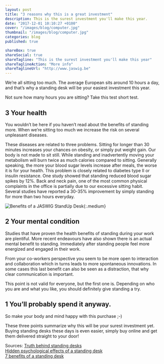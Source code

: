 ```yaml
---
layout: post
title: "3 reasons why this is a great investment"
description: This is the surest investment you'll make this year. 
date: "2017-12-01 10:10:27 +0100"
cover: "/images/blog/computer.jpg"
thumbnail: "/images/blog/computer.jpg"
categories: blog
published: true

shareBox: true
shareSocial: true
shareTagline: "This is the surest investment you'll make this year"
shareTaglineAction: "More info"
shareTaglineUrl: "http://www.jaswig.be"
---
```

We’re all sitting too much. The average European sits around 10 hours a day, and that’s why a standing desk will be your easiest investment this year.
<!--more-->
Not sure how many hours you are sitting? Take this test short test.

## 3 Your health

You wouldn’t be here if you haven’t read about the benefits of standing more. When we’re sitting too much we increase the risk on several unpleasant diseases.

These diseases are related to three problems. Sitting for longer than 30 minutes increases your chances on obesity, or simply put weight gain. Our body is not made to sit still. While standing and inadvertently moving your metabolism will burn twice as much calories compared to sitting. 
Generally speaking, the more your blood sugar levels increase after meals, the worse it is for your health. This problem is closely related to diabetes type II or insulin resistance. One study showed that standing reduced blood sugar spikes by 12%.
Back and neck pain, one of the most common physical complaints in the office is partially due to our excessive sitting habit. Several studies have reported a 30-35% improvement by simply standing for more than two hours everyday.

![Benefits of a JASWIG StandUp Desk](/images/blog/why-jaswig-infographic.jpg){:.medium}

## 2 Your mental condition

Studies that have proven the health benefits of standing during your work are plentiful.
More recent endeavours have also shown there is an actual mental benefit to standing.
Immediately after standing people feel more energized and engaged in their work.  

From your co-workers perspective you seem to be more open to interaction and collaboration which in turns leads to more spontaneous innovations. In some cases this last benefit can also be seen as a distraction, that why clear communication is important.

This point is not valid for everyone, but the first one is. Depending on who you are and what you like, you should definitely give standing a try.

## 1 You’ll probably spend it anyway. 
So make your body and mind happy with this purchase ;-)

These three points summarize why this will be your surest investment yet.
Buying standing desks these days is even easier, simply buy online and get them delivered straight to your door!

Sources:
 [Truth behind standing desks](https://www.health.harvard.edu/blog/the-truth-behind-standing-desks-2016092310264)  
 [Hidden psychological effects of a standing desk](https://lifehacker.com/the-hidden-psychological-benefits-of-a-standing-desk-955696631)  
 [7 benefits of a standing desk](https://www.healthline.com/nutrition/7-benefits-of-a-standing-desk) 


